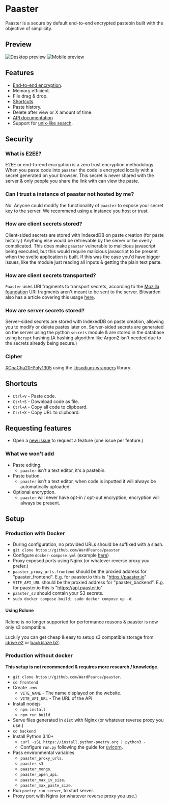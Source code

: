 # Paaster

Paaster is a secure by default end-to-end encrypted pastebin built with the objective of simplicity.

## Preview

![Desktop preview](https://files.catbox.moe/5pa9zc.gif)
![Mobile preview](https://i.imgur.com/3lLW9bB.png)

## Features

- [End-to-end encryption](#what-is-e2ee).
- Memory efficient.
- File drag & drop.
- [Shortcuts](#shortcuts).
- Paste history.
- Delete after view or X amount of time.
- [API documentation](https://api.paaster.io/api/documentation)
- Support for [unix-like search](https://fusejs.io/examples.html#extended-search).

## Security

### What is E2EE?

E2EE or end-to-end encryption is a zero trust encryption methodology. When you paste code into `paaster` the code is encrypted locally with a secret generated on your browser. This secret is never shared with the server & only people you share the link with can view the paste.

### Can I trust a instance of paaster not hosted by me?

No. Anyone could modify the functionality of `paaster` to expose your secret key to the server. We recommend using a instance you host or trust.

### How are client secrets stored?

Client-sided secrets are stored with IndexedDB on paste creation (for paste history.) Anything else would be retrievable by the server or be overly complicated. This does make `paaster` vulnerable to malicious javascript being executed, but this would require malicious javascript to be present when the svelte application is built. If this was the case you'd have bigger issues, like the module just reading all inputs & getting the plain text paste.

### How are client secrets transported?

`Paaster` uses URI fragments to transport secrets, according to the [Mozilla foundation](https://developer.mozilla.org/en-US/docs/Learn/Common_questions/What_is_a_URL#anchor) URI fragments aren't meant to be sent to the server. Bitwarden also has a article covering this usage [here](https://bitwarden.com/blog/bitwarden-send-how-it-works/).

### How are server secrets stored?

Server-sided secrets are stored with IndexedDB on paste creation, allowing you to modify or delete pastes later on. Server-sided secrets are generated on the server using the python `secrets` module & are stored in the database using `bcrypt` hashing (A hashing algorithm like Argon2 isn't needed due to the secrets already being secure.)

### Cipher

[XChaCha20-Poly1305](https://libsodium.gitbook.io/doc/secret-key_cryptography/aead/chacha20-poly1305/xchacha20-poly1305_construction) using the [libsodium-wrappers](https://www.npmjs.com/package/libsodium-wrappers) library.

## Shortcuts

- `Ctrl+V` - Paste code.
- `Ctrl+S` - Download code as file.
- `Ctrl+A` - Copy all code to clipboard.
- `Ctrl+X` - Copy URL to clipboard.

## Requesting features

- Open a [new issue](https://github.com/WardPearce/paaster/issues/new) to request a feature (one issue per feature.)

### What we won't add

- Paste editing.
  - `paaster` isn't a text editor, it's a pastebin.
- Paste button.
  - `paaster` isn't a text editor, when code is inputted it will always be automatically uploaded.
- Optional encryption.
  - `paaster` will never have opt-in / opt-out encryption, encryption will always be present.

## Setup

### Production with Docker

- During configuration, no provided URLs should be suffixed with a slash.
- `git clone https://github.com/WardPearce/paaster`
- Configure `docker-compose.yml` (example [here](./docker-compose.yml))
- Proxy exposed ports using Nginx (or whatever reverse proxy you prefer.)
- `paaster_proxy_urls.frontend` should be the proxied address for "paaster_frontend". E.g. for paaster.io this is "https://paaster.io"
- `VITE_API_URL` should be the proxied address for "paaster_backend". E.g. for paaster.io this is "https://api.paaster.io"
- `paaster_s3` should contain your S3 secrets.
- `sudo docker compose build; sudo docker compose up -d`.

#### Using Rclone

Rclone is no longer supported for performance reasons & paaster is now only s3 compatible.

Luckily you can get cheap & easy to setup s3 compatible storage from [idrive e2](https://www.idrive.com/e2/) or [backblaze b2](https://www.backblaze.com/b2/cloud-storage.html).

### Production without docker

**This setup is not recommended & requires more research / knowledge.**

- `git clone https://github.com/WardPearce/paaster`.
- `cd frontend`
- Create `.env`
  - `VITE_NAME` - The name displayed on the website.
  - `VITE_API_URL` - The URL of the API.
- Install nodejs
  - `npm install`
  - `npm run build`
- Serve files generated in `dist` with Nginx (or whatever reverse proxy you use.)
- `cd backend`
- Install Python 3.10+
  - `curl -sSL https://install.python-poetry.org | python3 -`
  - Configure `run.py` following the guide for [uvicorn](https://www.uvicorn.org/deployment/).
- Pass environmental variables
  - `paaster_proxy_urls`.
  - `paaster_s3`.
  - `paaster_mongo`.
  - `paaster_open_api`.
  - `paaster_max_iv_size`.
  - `paaster_max_paste_size`.
- Run `poetry run server`, to start server.
- Proxy port with Nginx (or whatever reverse proxy you use.)
